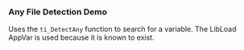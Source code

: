 ### Any File Detection Demo

Uses the `ti_DetectAny` function to search for a variable.
The LibLoad AppVar is used because it is known to exist.

